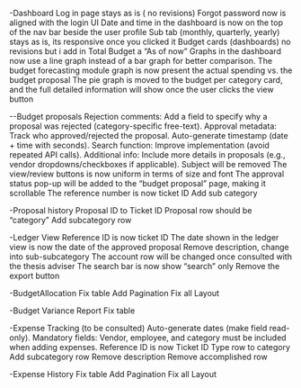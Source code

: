 -Dashboard
Log in page stays as is ( no revisions)
Forgot password now is aligned with the login UI
Date and time in the dashboard is now on the top of the nav bar beside the user profile
Sub tab (monthly, quarterly, yearly) stays as is, its responsive once you clicked it
Budget cards (dashboards) no revisions but i add in Total Budget a “As of now”
Graphs in the dashboard now use a line graph instead of a bar graph for better comparison.
The budget forecasting module graph is now present the actual spending vs. the budget proposal
The pie graph is moved to the budget per category card, and the full detailed information will show once the user clicks the view button 

--Budget proposals
Rejection comments: Add a field to specify why a proposal was rejected (category-specific free-text).
Approval metadata:
Track who approved/rejected the proposal.
Auto-generate timestamp (date + time with seconds).
Search function: Improve implementation (avoid repeated API calls).
Additional info: Include more details in proposals (e.g., vendor dropdowns/checkboxes if applicable).
Subject will be removed
The view/review buttons is now uniform in terms of size and font
The approval status pop-up will be added to the “budget proposal” page, making it scrollable
The reference number is now ticket ID
Add sub category

-Proposal history
Proposal ID to Ticket ID 
Proposal row should be “category”
Add subcategory row

-Ledger View
Reference ID is now ticket ID
The date shown in the ledger view is now the date of the approved proposal
Remove description, change into sub-subcategory
The account row will be changed once consulted with the thesis adviser
The search bar is now show “search” only
Remove the export button

-BudgetAllocation
Fix table
Add Pagination
Fix all Layout

-Budget Variance Report
Fix table

-Expense Tracking (to be consulted)
Auto-generate dates (make field read-only).
Mandatory fields: Vendor, employee, and category must be included when adding expenses.
Reference ID is now Ticket ID
Type row to category
Add subcategory row
Remove description
Remove accomplished row

-Expense History
Fix table
Add Pagination
Fix all Layout